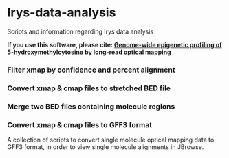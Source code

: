 # Irys-data-analysis
Scripts and information regarding Irys data analysis

**If you use this software, please cite: [Genome-wide epigenetic profiling of 5-hydroxymethylcytosine by long-read optical mapping](https://doi.org/10.1101/260166)**

### Filter xmap by confidence and percent alignment

### Convert xmap & cmap files to stretched BED file

### Merge two BED files containing molecule regions

### Convert xmap & cmap files to GFF3 format
A collection of scripts to convert single molecule optical mapping data to GFF3 format, in order to view single molecule alignments in JBrowse.
